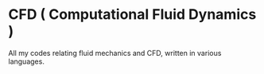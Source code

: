 # CFD ( Computational Fluid Dynamics ) 
All my codes relating fluid mechanics and CFD, written in various languages.
